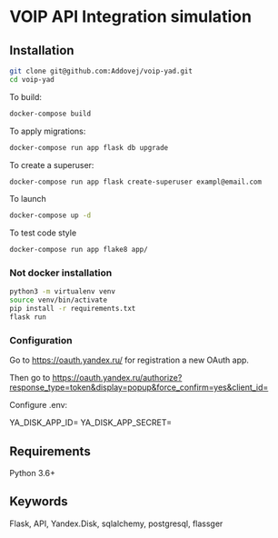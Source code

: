 # VOIP API Integration simulation

## Installation
```bash
git clone git@github.com:Addovej/voip-yad.git
cd voip-yad
```
To build:
```bash
docker-compose build
```
To apply migrations:
```bash
docker-compose run app flask db upgrade
```
To create a superuser:
```bash
docker-compose run app flask create-superuser exampl@email.com
```
To launch
```bash
docker-compose up -d
```
To test code style
```bash
docker-compose run app flake8 app/
```

### Not docker installation
```bash
python3 -m virtualenv venv
source venv/bin/activate
pip install -r requirements.txt
flask run
```

### Configuration

Go to https://oauth.yandex.ru/ for registration a new OAuth app.

Then go to https://oauth.yandex.ru/authorize?response_type=token&display=popup&force_confirm=yes&client_id=<client-id>

Configure .env:

YA_DISK_APP_ID=<your-app-id>
YA_DISK_APP_SECRET=<your-app-secret>


## Requirements
Python 3.6+

## Keywords
Flask, API, Yandex.Disk, sqlalchemy, postgresql, flassger
